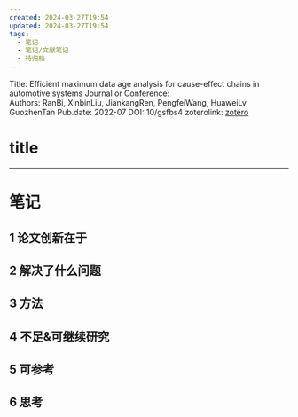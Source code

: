 ```yaml
---
created: 2024-03-27T19:54
updated: 2024-03-27T19:54
tags:
  - 笔记
  - 笔记/文献笔记
  - 待归档
---
```


Title:  Efficient maximum data age analysis for cause-effect chains in automotive systems
Journal or Conference:     
Authors:  RanBi, XinbinLiu, JiankangRen, PengfeiWang, HuaweiLv, GuozhenTan
Pub.date:  2022-07
DOI:  10/gsfbs4
zoterolink:  [zotero](zotero://select/library/items/NUYD2XNF)

# title

***

# 笔记

## 1 论文创新在于

## 2 解决了什么问题

## 3 方法

## 4 不足&可继续研究

## 5 可参考

## 6 思考
